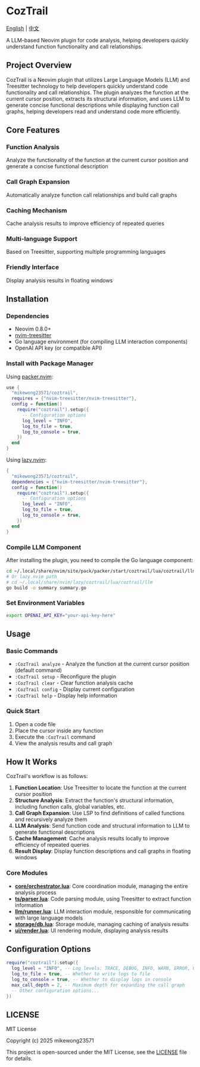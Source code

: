 # CozTrail

[English](README.md) | [中文](README_CN.md)

A LLM-based Neovim plugin for code analysis, helping developers quickly understand function functionality and call relationships.

## Project Overview

CozTrail is a Neovim plugin that utilizes Large Language Models (LLM) and Treesitter technology to help developers quickly understand code functionality and call relationships. The plugin analyzes the function at the current cursor position, extracts its structural information, and uses LLM to generate concise functional descriptions while displaying function call graphs, helping developers read and understand code more efficiently.

## Core Features

### Function Analysis
Analyze the functionality of the function at the current cursor position and generate a concise functional description

### Call Graph Expansion
Automatically analyze function call relationships and build call graphs

### Caching Mechanism
Cache analysis results to improve efficiency of repeated queries

### Multi-language Support
Based on Treesitter, supporting multiple programming languages

### Friendly Interface
Display analysis results in floating windows

## Installation

### Dependencies

- Neovim 0.8.0+
- [nvim-treesitter](https://github.com/nvim-treesitter/nvim-treesitter)
- Go language environment (for compiling LLM interaction components)
- OpenAI API key (or compatible API)

### Install with Package Manager

Using [packer.nvim](https://github.com/wbthomason/packer.nvim):

```lua
use {
  "mikewong23571/coztrail",
  requires = {"nvim-treesitter/nvim-treesitter"},
  config = function()
    require("coztrail").setup({
      -- Configuration options
      log_level = "INFO",
      log_to_file = true,
      log_to_console = true,
    })
  end
}
```

Using [lazy.nvim](https://github.com/folke/lazy.nvim):

```lua
{
  "mikewong23571/coztrail",
  dependencies = {"nvim-treesitter/nvim-treesitter"},
  config = function()
    require("coztrail").setup({
      -- Configuration options
      log_level = "INFO",
      log_to_file = true,
      log_to_console = true,
    })
  end
}
```

### Compile LLM Component

After installing the plugin, you need to compile the Go language component:

```bash
cd ~/.local/share/nvim/site/pack/packer/start/coztrail/lua/coztrail/llm
# Or lazy.nvim path
# cd ~/.local/share/nvim/lazy/coztrail/lua/coztrail/llm
go build -o summary summary.go
```

### Set Environment Variables

```bash
export OPENAI_API_KEY="your-api-key-here"
```

## Usage

### Basic Commands

- `:CozTrail analyze` - Analyze the function at the current cursor position (default command)
- `:CozTrail setup` - Reconfigure the plugin
- `:CozTrail clear` - Clear function analysis cache
- `:CozTrail config` - Display current configuration
- `:CozTrail help` - Display help information

### Quick Start

1. Open a code file
2. Place the cursor inside any function
3. Execute the `:CozTrail` command
4. View the analysis results and call graph

## How It Works

CozTrail's workflow is as follows:

1. **Function Location**: Use Treesitter to locate the function at the current cursor position
2. **Structure Analysis**: Extract the function's structural information, including function calls, global variables, etc.
3. **Call Graph Expansion**: Use LSP to find definitions of called functions and recursively analyze them
4. **LLM Analysis**: Send function code and structural information to LLM to generate functional descriptions
5. **Cache Management**: Cache analysis results locally to improve efficiency of repeated queries
6. **Result Display**: Display function descriptions and call graphs in floating windows

### Core Modules

- [**core/orchestrator.lua**](lua/coztrail/core/orchestrator.lua): Core coordination module, managing the entire analysis process
- [**ts/parser.lua**](lua/coztrail/ts/parser.lua): Code parsing module, using Treesitter to extract function information
- [**llm/runner.lua**](lua/coztrail/llm/runner.lua): LLM interaction module, responsible for communicating with large language models
- [**storage/db.lua**](lua/coztrail/storage/db.lua): Storage module, managing caching of analysis results
- [**ui/render.lua**](lua/coztrail/ui/render.lua): UI rendering module, displaying analysis results

## Configuration Options

```lua
require("coztrail").setup({
  log_level = "INFO", -- Log levels: TRACE, DEBUG, INFO, WARN, ERROR, OFF
  log_to_file = true, -- Whether to write logs to file
  log_to_console = true, -- Whether to display logs in console
  max_call_depth = 2, -- Maximum depth for expanding the call graph
  -- Other configuration options...
})
```

## LICENSE

MIT License

Copyright (c) 2025 mikewong23571

This project is open-sourced under the MIT License, see the [LICENSE](LICENSE) file for details.